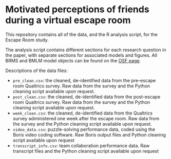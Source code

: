 # Motivated perceptions of friends during a virtual escape room
This repository contains all of the data, and the R analysis script, for the Escape Room study.

The analysis script contains different sections for each research question in the paper, with separate sections for associated models and figures. All BRMS and BMLM model objects can be found on the [OSF page](https://osf.io/d5j79/).

Descriptions of the data files:
* `pre_clean.csv`: the cleaned, de-identified data from the pre-escape room Qualtrics survey. Raw data from the survey and the Python cleaning script available upon request.
* `post_clean.csv`: the cleaned, de-identified data from the post-escape room Qualtrics survey. Raw data from the survey and the Python cleaning script available upon request.
* `week_clean.csv`: the cleaned, de-identified data from the Qualtrics survey administered one week after the escape room. Raw data from the survey and the Python cleaning script available upon request.
* `video_data.csv`: puzzle-solving performance data, coded using the Boris video coding software. Raw Boris output files and Python cleaning script available upon request
* `transcript_info.csv`: team collaboration performance data. Raw transcript files and the Python cleaning script available upon request
